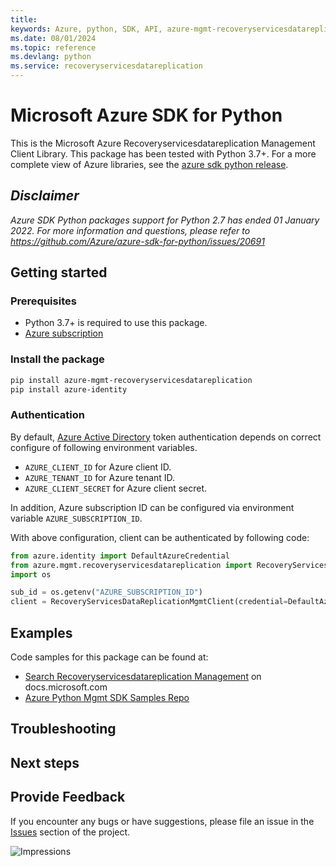 ```yaml
---
title: 
keywords: Azure, python, SDK, API, azure-mgmt-recoveryservicesdatareplication, recoveryservicesdatareplication
ms.date: 08/01/2024
ms.topic: reference
ms.devlang: python
ms.service: recoveryservicesdatareplication
---
```

# Microsoft Azure SDK for Python

This is the Microsoft Azure Recoveryservicesdatareplication Management Client Library.
This package has been tested with Python 3.7+.
For a more complete view of Azure libraries, see the [azure sdk python release](https://aka.ms/azsdk/python/all).

## _Disclaimer_

_Azure SDK Python packages support for Python 2.7 has ended 01 January 2022. For more information and questions, please refer to https://github.com/Azure/azure-sdk-for-python/issues/20691_

## Getting started

### Prerequisites

- Python 3.7+ is required to use this package.
- [Azure subscription](https://azure.microsoft.com/free/)

### Install the package

```bash
pip install azure-mgmt-recoveryservicesdatareplication
pip install azure-identity
```

### Authentication

By default, [Azure Active Directory](https://aka.ms/awps/aad) token authentication depends on correct configure of following environment variables.

- `AZURE_CLIENT_ID` for Azure client ID.
- `AZURE_TENANT_ID` for Azure tenant ID.
- `AZURE_CLIENT_SECRET` for Azure client secret.

In addition, Azure subscription ID can be configured via environment variable `AZURE_SUBSCRIPTION_ID`.

With above configuration, client can be authenticated by following code:

```python
from azure.identity import DefaultAzureCredential
from azure.mgmt.recoveryservicesdatareplication import RecoveryServicesDataReplicationMgmtClient
import os

sub_id = os.getenv("AZURE_SUBSCRIPTION_ID")
client = RecoveryServicesDataReplicationMgmtClient(credential=DefaultAzureCredential(), subscription_id=sub_id)
```

## Examples

Code samples for this package can be found at:
- [Search Recoveryservicesdatareplication Management](/samples/browse/?languages=python&term=Getting%20started%20-%20Managing&terms=Getting%20started%20-%20Managing) on docs.microsoft.com
- [Azure Python Mgmt SDK Samples Repo](https://aka.ms/azsdk/python/mgmt/samples)


## Troubleshooting

## Next steps

## Provide Feedback

If you encounter any bugs or have suggestions, please file an issue in the
[Issues](https://github.com/Azure/azure-sdk-for-python/issues)
section of the project. 


![Impressions](https://azure-sdk-impressions.azurewebsites.net/api/impressions/azure-sdk-for-python%2Fazure-mgmt-recoveryservicesdatareplication%2FREADME.png)


